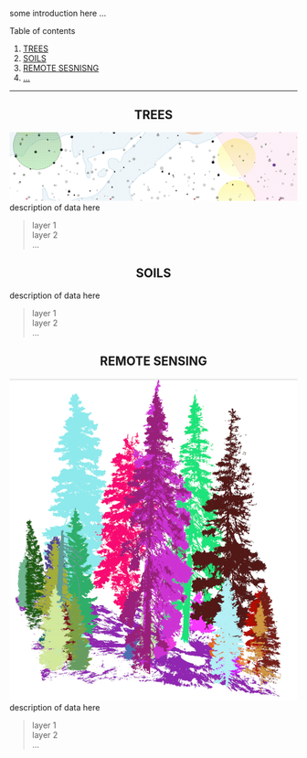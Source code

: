 
some introduction here ...  



Table of contents  
 1. [TREES](#trees)
 2. [SOILS](#soils)
 3. [REMOTE SESNISNG](#remotesensing)
 4. [...](#...)

*******




<div align="center" id='trees'/>  

## TREES

</div>

![](docs/mapa.png)
description of data here

> layer 1  
> layer 2  
> ...  

<div align="center" id='soils'/>  

## SOILS

</div>

description of data here

> layer 1  
> layer 2  
> ...   

<div align="center" id='remotesensing'/>  

## REMOTE SENSING

</div>

![](docs/pointcloud.png)
description of data here

> layer 1  
> layer 2  
> ...   




